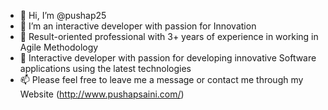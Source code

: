 - 👋 Hi, I’m @pushap25
- 👀 I’m an interactive developer with passion for Innovation
- 🌱 Result-oriented professional with 3+ years of experience in working in Agile Methodology
- 💞️ Interactive developer with passion for developing innovative Software applications using the latest technologies
- 📫 Please feel free to leave me a message or contact me through my Website (http://www.pushapsaini.com/)

<!---
pushap25/pushap25 is a ✨ special ✨ repository because its `README.md` (this file) appears on your GitHub profile.
You can click the Preview link to take a look at your changes.
--->
